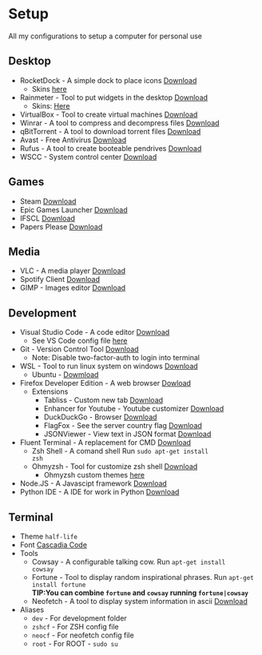 # Setup

All my configurations to setup a computer for personal use

## Desktop

- RocketDock - A simple dock to place icons <a href ="https://punklabs.com/downloads/RocketDock-v1.3.5.exe">Download</a>
  - Skins <a href="https://www.deviantart.com/search?q=rocketdock">here</a>
- Rainmeter - Tool to put widgets in the desktop <a href="https://www.rainmeter.net/">Download</a>
  - Skins: <a href="https://www.deviantart.com/search?q=rainmeter%20skins">Here</a>
- VirtualBox - Tool to create virtual machines <a href="https://www.virtualbox.org/">Download</a>
- Winrar - A tool to compress and decompress files <a href="https://www.winrar.es/">Download</a>
- qBitTorrent - A tool to download torrent files <a href="https://www.qbittorrent.org/">Download</a>
- Avast - Free Antivirus <a href="https://www.avast.com/es-es/index#pc">Download</a>
- Rufus - A tool to create booteable pendrives <a href="https://rufus.ie/">Download</a>
- WSCC - System control center <a href="https://www.kls-soft.com/wscc/downloads.php">Download</a>

## Games

- Steam <a href="https://store.steampowered.com/about/">Download</a>
- Epic Games Launcher <a href="https://www.epicgames.com/store/en-US/download">Download</a>
- IFSCL <a href="https://en.codelyoko.fr/ifscl/download.cl">Download</a>
- Papers Please <a href="https://papers-please.uptodown.com/windows/descargar">Download</a>

## Media

- VLC - A media player <a href="https://www.videolan.org/vlc/">Download</a>
- Spotify Client <a href="https://www.spotify.com/es/download/windows/">Download</a>
- GIMP - Images editor <a href="https://www.gimp.org/">Download</a>

## Development

- Visual Studio Code - A code editor <a href="https://code.visualstudio.com/">Download</a>
  - See VS Code config file <a href="https://github.com/GabrielCrackPro/vscode-settings">here</a>
- Git - Version Control Tool <a href="https://git-scm.com/downloads">Download</a>
  - Note: Disable two-factor-auth to login into terminal
- WSL - Tool to run linux system on windows <a href="https://docs.microsoft.com/en-us/windows/wsl/install-win10">Download</a>
  - Ubuntu - <a href="https://ubuntu.com/wsl">Dowmload</a>
- Firefox Developer Edition - A web browser <a href="https://www.mozilla.org/en-US/firefox/developer/">Dowload</a>
  - Extensions
    - Tabliss - Custom new tab <a href="https://tabliss.io/">Download</a>
    - Enhancer for Youtube - Youtube customizer <a href="https://addons.mozilla.org/en-US/firefox/addon/enhancer-for-youtube/">Download</a>
    - DuckDuckGo - Browser <a href="https://addons.mozilla.org/es/firefox/addon/duckduckgo-for-firefox/">Download</a>
    - FlagFox - See the server country flag <a href="https://addons.mozilla.org/es/firefox/addon/flagfox/">Download</a>
    - JSONViewer - View text in JSON format <a href="https://addons.mozilla.org/es/firefox/addon/json-viewer-nick/">Download</a>
- Fluent Terminal - A replacement for CMD <a href="https://github.com/felixse/FluentTerminal">Download</a>
  - Zsh Shell - A comand shell Run <code>sudo apt-get install zsh</code>
  - Ohmyzsh - Tool for customize zsh shell <a href="https://ohmyz.sh/">Download</a>
    - Ohmyzsh custom themes <a href="https://zshthem.es/all/">here</a>
- Node.JS - A Javascipt framework <a href="https://nodejs.org/en/">Download</a>
- Python IDE - A IDE for work in Python <a href="https://www.python.org/downloads/">Download</a>

## Terminal

- Theme <code>half-life</code>
- Font <a href="https://github.com/microsoft/cascadia-code">Cascadia Code</a>
- Tools
  - Cowsay - A configurable talking cow. Run <code>apt-get install cowsay</code>
  - Fortune - Tool to display random inspirational phrases. Run <code>apt-get install fortune</code> <br>
    **TIP:You can combine <code>fortune</code> and <code>cowsay</code> running <code>fortune|cowsay</code>**
  - Neofetch - A tool to display system information in ascii <a href="https://github.com/dylanaraps/neofetch">Download</a>
- Aliases
  - <code>dev</code> - For development folder
  - <code>zshcf</code> - For ZSH config file
  - <code>neocf</code> - For neofetch config file
  - <code>root</code> - For ROOT - <code>sudo su</code>
